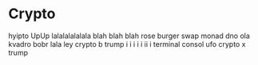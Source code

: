 # Crypto
hyipto
UpUp lalalalalalala
blah blah blah
rose burger swap
monad dno
ola kvadro bobr
lala ley
crypto b
trump
i i i i i ii i
terminal consol
ufo
crypto x
trump
